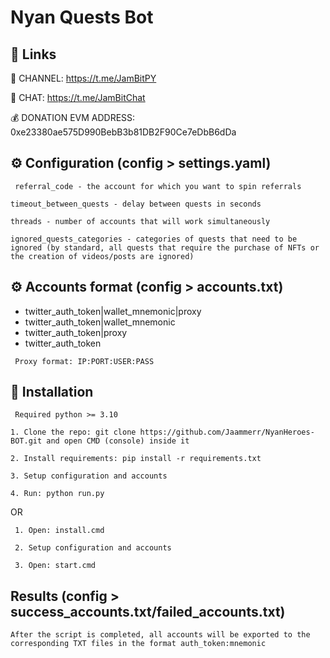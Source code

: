 
# Nyan Quests Bot

## 🔗 Links

🔔 CHANNEL: https://t.me/JamBitPY

💬 CHAT: https://t.me/JamBitChat

💰 DONATION EVM ADDRESS: 0xe23380ae575D990BebB3b81DB2F90Ce7eDbB6dDa

## ⚙️ Configuration (config > settings.yaml)

`` referral_code - the account for which you want to spin referrals``

``timeout_between_quests - delay between quests in seconds``

``threads - number of accounts that will work simultaneously``

``ignored_quests_categories - categories of quests that need to be ignored (by standard, all quests that require the purchase of NFTs or the creation of videos/posts are ignored) ``


## ⚙️ Accounts format (config > accounts.txt)

- twitter_auth_token|wallet_mnemonic|proxy
- twitter_auth_token|wallet_mnemonic
- twitter_auth_token|proxy
- twitter_auth_token

`` Proxy format: IP:PORT:USER:PASS``


## 🚀 Installation
`` Required python >= 3.10``

``1. Сlone the repo: git clone https://github.com/Jaammerr/NyanHeroes-BOT.git and open CMD (console) inside it``

``2. Install requirements: pip install -r requirements.txt``

``3. Setup configuration and accounts``

``4. Run: python run.py``

OR

`` 1. Open: install.cmd``

`` 2. Setup configuration and accounts``

`` 3. Open: start.cmd``


## Results (config > success_accounts.txt/failed_accounts.txt)

`` After the script is completed, all accounts will be exported to the corresponding TXT files in the format auth_token:mnemonic ``





